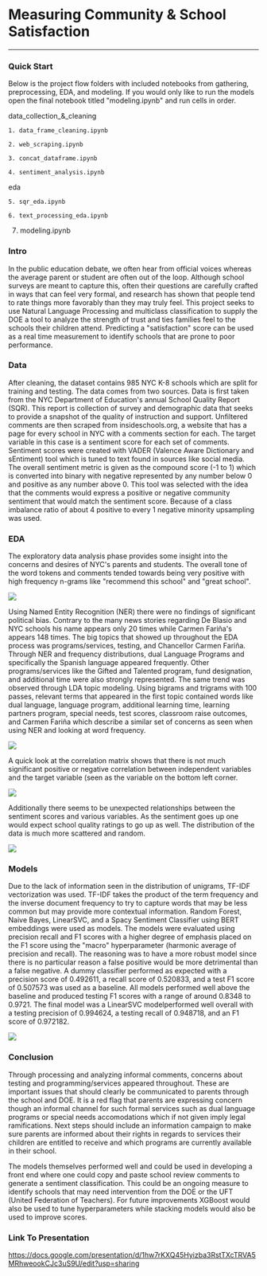# Measuring Community & School Satisfaction

---

### Quick Start
Below is the project flow folders with included notebooks from gathering, preprocessing, EDA, and modeling. If you would only like to run the models open the final notebook titled "modeling.ipynb" and run cells in order.

data_collection_&_cleaning

    1. data_frame_cleaning.ipynb
    
    2. web_scraping.ipynb
    
    3. concat_dataframe.ipynb
    
    4. sentiment_analysis.ipynb
    
eda

    5. sqr_eda.ipynb
    
    6. text_processing_eda.ipynb

7. modeling.ipynb

### Intro
In the public education debate, we often hear from official voices whereas the average parent or student are often out of the loop. Although school surveys are meant to capture this, often their questions are carefully crafted in ways that can feel very formal, and research has shown that people tend to rate things more favorably than they may truly feel. This project seeks to use Natural Language Processing and multiclass classification to supply the DOE a tool to analyze the strength of trust and ties families feel to the schools their children attend. Predicting a "satisfaction" score can be used as a real time measurement to identify schools that are prone to poor performance.  

### Data
After cleaning, the dataset contains 985 NYC K-8 schools which are split for training and testing. The data comes from two sources. Data is first taken from the NYC Department of Education's annual School Quality Report (SQR). This report is collection of survey and demographic data that seeks to provide a snapshot of the quality of instruction and support. Unfiltered comments are then scraped from insideschools.org, a website that has a page for every school in NYC with a comments section for each. The target variable in this case is a sentiment score for each set of comments. Sentiment scores were created with VADER (Valence Aware Dictionary and sEntiment) tool which is tuned to text found in sources like social media. The overall sentiment metric is given as the compound score (-1 to 1) which is converted into binary with negative represented by any number below 0 and positive as any number above 0. This tool was selected with the idea that the comments would express a positive or negative community sentiment that would match the sentiment score. Because of a class imbalance ratio of about 4 positive to every 1 negative minority upsampling was used. 

### EDA
The exploratory data analysis phase provides some insight into the concerns and desires of NYC's parents and students. The overall tone of the word tokens and comments tended towards being very positive with high frequency n-grams like "recommend this school" and "great school". 

![](/visuals/trigrams_barchart.png)

Using Named Entity Recognition (NER) there were no findings of significant political bias. Contrary to the many news stories regarding De Blasio and NYC schools his name appears only 20 times while Carmen Fariña's appears 148 times. The big topics that showed up throughout the EDA process was programs/services, testing, and Chancellor Carmen Fariña. Through NER and frequency distributions, dual Language Programs and specifically the Spanish language appeared frequently. Other programs/services like the Gifted and Talented program, fund designation, and additional time were also strongly represented. The same trend was observed through LDA topic modeling. Using bigrams and trigrams with 100 passes, relevant terms that appeared in the first topic contained words like dual language, language program, additional learning time, learning partners program, special needs, test scores, classroom raise outcomes, and Carmen Fariña which describe a similar set of concerns as seen when using NER and looking at word frequency.

![](/visuals/language_freq.png)

A quick look at the correlation matrix shows that there is not much significant positive or negative correlation between independent variables and the target variable (seen as the variable on the bottom left corner.

![](/visuals/correlation_matrix.png)

Additionally there seems to be unexpected relationships between the sentiment scores and various variables. As the sentiment goes up one would expect school quality ratings to go up as well. The distribution of the data is much more scattered and random.

![](/visuals/compound_sqr_scores_dist.png)

### Models
Due to the lack of information seen in the distribution of unigrams, TF-IDF vectorization was used. TF-IDF takes the product of the term frequency and the inverse document frequency to try to capture words that may be less common but may provide more contextual information. Random Forest, Naive Bayes, LinearSVC, and a Spacy Sentiment Classifier using BERT embeddings were used as models. The models were evaluated using precision recall and F1 scores with a higher degree of emphasis placed on the F1 score using the "macro" hyperparameter (harmonic average of precision and recall). The reasoning was to have a more robust model since there is no particular reason a false positive would be more detrimental than a false negative. A dummy classifier performed as expected with a precision score of 0.492611, a recall score of 0.520833, and a test F1 score of 0.507573 was used as a baseline. All models performed well above the baseline and produced testing F1 scores with a range of around 0.8348 to 0.9721. The final model was a LinearSVC modelperformed well overall with a testing precision of 0.994624, a testing recall of 0.948718, and an F1 score of 0.972182.

![](/visuals/model_tracking.png)

### Conclusion
Through processing and analyzing informal comments, concerns about testing and programming/services appeared throughout. These are important issues that should clearly be communicated to parents through the school and DOE. It is a red flag that parents are expressing concern though an informal channel for such formal services such as dual language programs or special needs accomodations which if not given imply legal ramifications. Next steps should include an information campaign to make sure parents are informed about their rights in regards to services their children are entitled to receive and which programs are currently available in their school. 

The models themselves performed well and could be used in developing a front end where one could copy and paste school review comments to generate a sentiment classification. This could be an ongoing measure to identify schools that may need intervention from the DOE or the UFT (United Federation of Teachers). For future improvements XGBoost would also be used to tune hyperparameters while stacking models would also be used to improve scores.  

### Link To Presentation
https://docs.google.com/presentation/d/1hw7rKXQ45Hyizba3RstTXcTRVA5MRhweookCJc3uS9U/edit?usp=sharing
